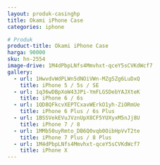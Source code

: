 ```yaml
---
layout: produk-casinghp
title: Okami iPhone Case
categories: iphone

# Produk
product-title: Okami iPhone Case
harga: 90000
sku: hn-2554
image-drive: 1M4dPbpLNfs4Mmvhxt-qceY5sCVKdWcf7
gallery:
  - url: 1HwvdvWdPLWn5dNOiVWn-MZg5Zg6LuDxQ
    title: iPhone 5 / 5s / SE
  - url: 1q36wDBpXoW43JPi-YmFLGSDebYAJXteK
    title: iPhone 6 / 6s
  - url: 1QD8QFkcvXEPTCxavWErkO1yh-ZiORmUe
    title: iPhone 6 Plus / 6s Plus
  - url: 1BSSVekEVuJVznUpX8CF5YUXyxM5nJj8U
    title: iPhone 7 / 8
  - url: 1MMb50uyRmto_DB6Q0vqb0OibHpVvT2te
    title: iPhone 7 Plus / 8 Plus
  - url: 1M4dPbpLNfs4Mmvhxt-qceY5sCVKdWcf7
    title: iPhone X
---
```

